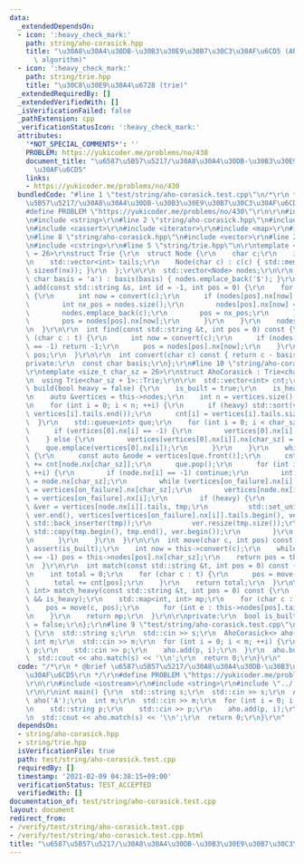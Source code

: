```yaml
---
data:
  _extendedDependsOn:
  - icon: ':heavy_check_mark:'
    path: string/aho-corasick.hpp
    title: "\u30A8\u30A4\u30DB-\u30B3\u30E9\u30B7\u30C3\u30AF\u6CD5 (Aho-Corasick\
      \ algorithm)"
  - icon: ':heavy_check_mark:'
    path: string/trie.hpp
    title: "\u30C8\u30E9\u30A4\u6728 (trie)"
  _extendedRequiredBy: []
  _extendedVerifiedWith: []
  _isVerificationFailed: false
  _pathExtension: cpp
  _verificationStatusIcon: ':heavy_check_mark:'
  attributes:
    '*NOT_SPECIAL_COMMENTS*': ''
    PROBLEM: https://yukicoder.me/problems/no/430
    document_title: "\u6587\u5B57\u5217/\u30A8\u30A4\u30DB-\u30B3\u30E9\u30B7\u30C3\
      \u30AF\u6CD5"
    links:
    - https://yukicoder.me/problems/no/430
  bundledCode: "#line 1 \"test/string/aho-corasick.test.cpp\"\n/*\r\n * @brief \u6587\
    \u5B57\u5217/\u30A8\u30A4\u30DB-\u30B3\u30E9\u30B7\u30C3\u30AF\u6CD5\r\n */\r\n\
    #define PROBLEM \"https://yukicoder.me/problems/no/430\"\r\n\r\n#include <iostream>\r\
    \n#include <string>\r\n#line 2 \"string/aho-corasick.hpp\"\n#include <algorithm>\r\
    \n#include <cassert>\r\n#include <iterator>\r\n#include <map>\r\n#include <queue>\r\
    \n#line 8 \"string/aho-corasick.hpp\"\n#include <vector>\r\n#line 2 \"string/trie.hpp\"\
    \n#include <cstring>\r\n#line 5 \"string/trie.hpp\"\n\r\ntemplate <size_t char_sz\
    \ = 26>\r\nstruct Trie {\r\n  struct Node {\r\n    char c;\r\n    int nx[char_sz];\r\
    \n    std::vector<int> tails;\r\n    Node(char c) : c(c) { std::memset(nx, -1,\
    \ sizeof(nx)); }\r\n  };\r\n\r\n  std::vector<Node> nodes;\r\n\r\n  Trie(const\
    \ char basis = 'a') : basis(basis) { nodes.emplace_back('$'); }\r\n\r\n  void\
    \ add(const std::string &s, int id = -1, int pos = 0) {\r\n    for (char c : s)\
    \ {\r\n      int now = convert(c);\r\n      if (nodes[pos].nx[now] == -1) {\r\n\
    \        int nx_pos = nodes.size();\r\n        nodes[pos].nx[now] = nx_pos;\r\n\
    \        nodes.emplace_back(c);\r\n        pos = nx_pos;\r\n      } else {\r\n\
    \        pos = nodes[pos].nx[now];\r\n      }\r\n    }\r\n    nodes[pos].tails.emplace_back(id);\r\
    \n  }\r\n\r\n  int find(const std::string &t, int pos = 0) const {\r\n    for\
    \ (char c : t) {\r\n      int now = convert(c);\r\n      if (nodes[pos].nx[now]\
    \ == -1) return -1;\r\n      pos = nodes[pos].nx[now];\r\n    }\r\n    return\
    \ pos;\r\n  }\r\n\r\n  int convert(char c) const { return c - basis; }\r\n\r\n\
    private:\r\n  const char basis;\r\n};\r\n#line 10 \"string/aho-corasick.hpp\"\n\
    \r\ntemplate <size_t char_sz = 26>\r\nstruct AhoCorasick : Trie<char_sz + 1> {\r\
    \n  using Trie<char_sz + 1>::Trie;\r\n\r\n  std::vector<int> cnt;\r\n\r\n  void\
    \ build(bool heavy = false) {\r\n    is_built = true;\r\n    is_heavy = heavy;\r\
    \n    auto &vertices = this->nodes;\r\n    int n = vertices.size();\r\n    cnt.resize(n);\r\
    \n    for (int i = 0; i < n; ++i) {\r\n      if (heavy) std::sort(vertices[i].tails.begin(),\
    \ vertices[i].tails.end());\r\n      cnt[i] = vertices[i].tails.size();\r\n  \
    \  }\r\n    std::queue<int> que;\r\n    for (int i = 0; i < char_sz; ++i) {\r\n\
    \      if (vertices[0].nx[i] == -1) {\r\n        vertices[0].nx[i] = 0;\r\n  \
    \    } else {\r\n        vertices[vertices[0].nx[i]].nx[char_sz] = 0;\r\n    \
    \    que.emplace(vertices[0].nx[i]);\r\n      }\r\n    }\r\n    while (!que.empty())\
    \ {\r\n      const auto &node = vertices[que.front()];\r\n      cnt[que.front()]\
    \ += cnt[node.nx[char_sz]];\r\n      que.pop();\r\n      for (int i = 0; i < char_sz;\
    \ ++i) {\r\n        if (node.nx[i] == -1) continue;\r\n        int on_failure\
    \ = node.nx[char_sz];\r\n        while (vertices[on_failure].nx[i] == -1) on_failure\
    \ = vertices[on_failure].nx[char_sz];\r\n        vertices[node.nx[i]].nx[char_sz]\
    \ = vertices[on_failure].nx[i];\r\n        if (heavy) {\r\n          std::vector<int>\
    \ &ver = vertices[node.nx[i]].tails, tmp;\r\n          std::set_union(ver.begin(),\
    \ ver.end(), vertices[vertices[on_failure].nx[i]].tails.begin(), vertices[vertices[on_failure].nx[i]].tails.end(),\
    \ std::back_inserter(tmp));\r\n          ver.resize(tmp.size());\r\n         \
    \ std::copy(tmp.begin(), tmp.end(), ver.begin());\r\n        }\r\n        que.emplace(node.nx[i]);\r\
    \n      }\r\n    }\r\n  }\r\n\r\n  int move(char c, int pos) const {\r\n    //\
    \ assert(is_built);\r\n    int now = this->convert(c);\r\n    while (this->nodes[pos].nx[now]\
    \ == -1) pos = this->nodes[pos].nx[char_sz];\r\n    return pos = this->nodes[pos].nx[now];\r\
    \n  }\r\n\r\n  int match(const std::string &t, int pos = 0) const {\r\n    assert(is_built);\r\
    \n    int total = 0;\r\n    for (char c : t) {\r\n      pos = move(c, pos);\r\n\
    \      total += cnt[pos];\r\n    }\r\n    return total;\r\n  }\r\n\r\n  std::map<int,\
    \ int> match_heavy(const std::string &t, int pos = 0) const {\r\n    assert(is_built\
    \ && is_heavy);\r\n    std::map<int, int> mp;\r\n    for (char c : t) {\r\n  \
    \    pos = move(c, pos);\r\n      for (int e : this->nodes[pos].tails) ++mp[e];\r\
    \n    }\r\n    return mp;\r\n  }\r\n\r\nprivate:\r\n  bool is_built = false, is_heavy\
    \ = false;\r\n};\r\n#line 9 \"test/string/aho-corasick.test.cpp\"\n\r\nint main()\
    \ {\r\n  std::string s;\r\n  std::cin >> s;\r\n  AhoCorasick<> aho('A');\r\n \
    \ int m;\r\n  std::cin >> m;\r\n  for (int i = 0; i < m; ++i) {\r\n    std::string\
    \ p;\r\n    std::cin >> p;\r\n    aho.add(p, i);\r\n  }\r\n  aho.build();\r\n\
    \  std::cout << aho.match(s) << '\\n';\r\n  return 0;\r\n}\r\n"
  code: "/*\r\n * @brief \u6587\u5B57\u5217/\u30A8\u30A4\u30DB-\u30B3\u30E9\u30B7\u30C3\
    \u30AF\u6CD5\r\n */\r\n#define PROBLEM \"https://yukicoder.me/problems/no/430\"\
    \r\n\r\n#include <iostream>\r\n#include <string>\r\n#include \"../../string/aho-corasick.hpp\"\
    \r\n\r\nint main() {\r\n  std::string s;\r\n  std::cin >> s;\r\n  AhoCorasick<>\
    \ aho('A');\r\n  int m;\r\n  std::cin >> m;\r\n  for (int i = 0; i < m; ++i) {\r\
    \n    std::string p;\r\n    std::cin >> p;\r\n    aho.add(p, i);\r\n  }\r\n  aho.build();\r\
    \n  std::cout << aho.match(s) << '\\n';\r\n  return 0;\r\n}\r\n"
  dependsOn:
  - string/aho-corasick.hpp
  - string/trie.hpp
  isVerificationFile: true
  path: test/string/aho-corasick.test.cpp
  requiredBy: []
  timestamp: '2021-02-09 04:38:15+09:00'
  verificationStatus: TEST_ACCEPTED
  verifiedWith: []
documentation_of: test/string/aho-corasick.test.cpp
layout: document
redirect_from:
- /verify/test/string/aho-corasick.test.cpp
- /verify/test/string/aho-corasick.test.cpp.html
title: "\u6587\u5B57\u5217/\u30A8\u30A4\u30DB-\u30B3\u30E9\u30B7\u30C3\u30AF\u6CD5"
---
```

